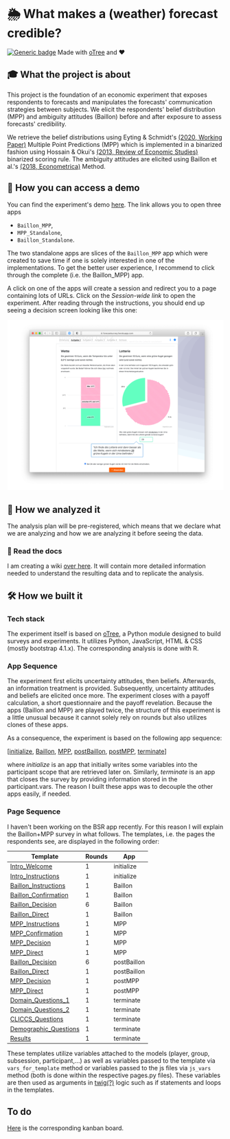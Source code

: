 # 🌦 What makes a (weather) forecast credible?
[![Generic badge](https://img.shields.io/badge/Status:-WIP-yellow.svg)](https://shields.io/)
Made with [oTree](https://www.sciencedirect.com/science/article/pii/S2214635016000101) and ❤️

## 🎓 What the project is about
This project is the foundation of an economic experiment that exposes respondents to forecasts and manipulates the 
forecasts' communication strategies between subjects. We elicit the respondents' belief distribution (MPP) and 
ambiguity attitudes (Baillon) before and after exposure to assess forecasts' credibility.

We retrieve the belief distributions using Eyting & Schmidt's 
[(2020, Working Paper)](https://download.uni-mainz.de/RePEc/pdf/Discussion_Paper_1818.pdf)
Multiple Point Predictions (MPP) which is implemented in a binarized fashion using Hossain & Okui's 
[(2013, Review of Economic Studies)](https://www.jstor.org/stable/43551453) 
binarized scoring rule. The ambiguity attitudes are elicited using Baillon et al.'s [(2018, Econometrica)]( https://doi.org/10.3982/ECTA14370) 
Method. 


## 🚏 How you can access a demo
You can find the experiment's demo [here](https://forecastsurvey.herokuapp.com/demo/). The link allows you to open 
three apps
- `Baillon_MPP`,
- `MPP_Standalone`,
- `Baillon_Standalone`.

The two standalone apps are slices of the `Baillon_MPP` app which were created to save time if one is solely interested in one
of the implementations. To get the better user experience, I recommend to click through the complete (i.e. the 
Baillon_MPP) app.

A click on one of the apps will create a session and redirect you to a page containing lots of URLs. Click on the
_Session-wide link_ to open the experiment. After reading through the instructions, you should end up seeing a decision 
screen looking like this one:

[![](figures/Baillon_Decision_Screen.png)](https://forecastsurvey.herokuapp.com/demo/)

## 🧐 How we analyzed it 
The analysis plan will be pre-registered, which means that we declare what we are analyzing and how we are analyzing it 
before seeing the data.

### 📖 Read the docs
I am creating a wiki [over here](https://github.com/Howquez/forecast-uncertainty/wiki). It will contain more detailed 
information needed to understand the resulting data and to replicate the analysis.

## 🛠 How we built it

### Tech stack
The experiment itself is based on [oTree](https://www.sciencedirect.com/science/article/pii/S2214635016000101), 
a Python module designed to build surveys and experiments. It utilizes 
Python, JavaScript, HTML & CSS (mostly bootstrap 4.1.x). The corresponding analysis is done with R.

### App Sequence
The experiment first elicits uncertainty attitudes, then beliefs. Afterwards, an information treatment is 
provided. Subsequently, uncertainty attitudes and beliefs are elicited once more. The experiment closes with
a payoff calculation, a short questionnaire and  the payoff revelation. Because the apps (Baillon and MPP) are played 
twice, the structure of this experiment is a little unusual because it cannot solely rely on rounds but also utilizes 
clones of these apps.

As a consequence, the experiment is based on the following app sequence: 

[[initialize](initialize), [Baillon](Baillon), [MPP](MPP), [postBaillon](postBaillon), [postMPP](postMPP), 
[terminate](terminate)]

where _initialize_ is an app that initially writes some variables into the participant scope that are 
retrieved later on. Similarly, _terminate_ is an app that closes the survey by providing information stored
in the participant.vars. The reason I built these apps was to decouple the other apps easily, if needed.

### Page Sequence 
I haven't been working on the BSR app recently. For this reason I will explain the Baillon+MPP survey in what follows.
The templates, i.e. the pages the respondents see, are displayed in the following order:

| Template                                                                                | Rounds | App         |
|-----------------------------------------------------------------------------------------|--------|-------------|
| [Intro_Welcome](oTree/initialize/templates/initialize/Intro_Welcome.html)               | 1      | initialize  |
| [Intro_Instructions](oTree/initialize/templates/initialize/Intro_Instructions.html)     | 1      | initialize  |
| [Baillon_Instructions](oTree/Baillon/templates/Baillon/Baillon_Instructions.html)       | 1      | Baillon     |
| [Baillon_Confirmation](oTree/Baillon/templates/Baillon/Baillon_Confirmation.html)       | 1      | Baillon     |
| [Baillon_Decision](oTree/Baillon/templates/Baillon/Baillon_Decision.html)               | 6      | Baillon     |
| [Baillon_Direct](oTree/Baillon/templates/Baillon/Baillon_Direct.html)                   | 1      | Baillon     |
| [MPP_Instructions](oTree/MPP/templates/MPP/MPP_Instructions.html)                       | 1      | MPP         |
| [MPP_Confirmation](oTree/MPP/templates/MPP/MPP_Confirmation.html)                       | 1      | MPP         |
| [MPP_Decision](oTree/MPP/templates/MPP/MPP_Decision.html)                               | 1      | MPP         |
| [MPP_Direct](oTree/MPP/templates/MPP/MPP_Direct.html)                                   | 1      | MPP         |
| [Baillon_Decision](oTree/Baillon/templates/Baillon/Baillon_Decision.html)               | 6      | postBaillon |
| [Baillon_Direct](oTree/Baillon/templates/Baillon/Baillon_Direct.html)                   | 1      | postBaillon |
| [MPP_Decision](oTree/MPP/templates/MPP/MPP_Decision.html)                               | 1      | postMPP     |
| [MPP_Direct](oTree/MPP/templates/MPP/MPP_Direct.html)                                   | 1      | postMPP     |
| [Domain_Questions_1](oTree/terminate/templates/terminate/Domain_Questions_1.html)       | 1      | terminate   |
| [Domain_Questions_2](oTree/terminate/templates/terminate/Domain_Questions_2.html)       | 1      | terminate   |
| [CLICCS_Questions](oTree/terminate/templates/terminate/CLICCS_Questions.html)           | 1      | terminate   |
| [Demographic_Questions](oTree/terminate/templates/terminate/Demographic_Questions.html) | 1      | terminate   |
| [Results](oTree/terminate/templates/terminate/Results.html)                             | 1      | terminate   |

These templates utilize variables attached to the models (player, group, subsession, participant,...) as well as
variables passed to the template via `vars_for_template` method or variables passed to the js files via `js_vars` method
(both is done within the respective pages.py files). These variables are then used as arguments in 
[twig(?)](https://twig.symfony.com/doc/2.x/intro.html) logic such as if statements and loops in the templates.

## To do
[Here](https://github.com/Howquez/forecast-uncertainty/projects/1) is the corresponding kanban board.



